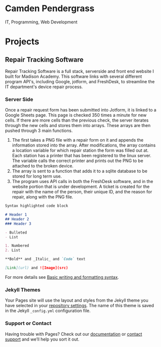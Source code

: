 # Camden Pendergrass

IT, Programming, Web Development

# Projects

## Repair Tracking Software
Repair Tracking Software is a full stack, serverside and front end website I built for Madison Academy. This software links with several different program API's, including Google, jotform, and FreshDesk, to streamline the IT department's device repair process.

### Server Side
Once a repair request form has been submitted into Jotform, it is linked to a Google Sheets page. This page is checked 350 times a minute for new cells. If there are more cells than the previous check, the server iterates through the new cells and stores them into arrays. These arrays are then pushed through 3 main functions. 

1. The first takes a PNG file with a repair form on it and appends the information stored into the array. After modifications, the array contains a location variable for which repair station the form was filled out at. Each station has a printer that has been registered to the linux server. The variable calls the correct printer and prints out the PNG to be attached to the broken device.
2. The array is sent to a function that adds it to a sqlite database to be stored for long term use.
3. The program uses API calls in both the FreshDesk software, and in the website portion that is under development. A ticket is created for the repair with the name of the person, their unique ID, and the reason for repair, along with the PNG file.


```markdown
Syntax highlighted code block

# Header 1
## Header 2
### Header 3

- Bulleted
- List

1. Numbered
2. List

**Bold** and _Italic_ and `Code` text

[Link](url) and ![Image](src)
```

For more details see [Basic writing and formatting syntax](https://docs.github.com/en/github/writing-on-github/getting-started-with-writing-and-formatting-on-github/basic-writing-and-formatting-syntax).

### Jekyll Themes

Your Pages site will use the layout and styles from the Jekyll theme you have selected in your [repository settings](https://github.com/camodeny/camodeny.github.io/settings/pages). The name of this theme is saved in the Jekyll `_config.yml` configuration file.

### Support or Contact

Having trouble with Pages? Check out our [documentation](https://docs.github.com/categories/github-pages-basics/) or [contact support](https://support.github.com/contact) and we’ll help you sort it out.
